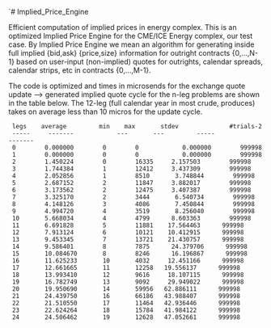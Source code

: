 `# Implied_Price_Engine

Efficient computation of implied prices in energy complex. This is an
optimized Implied Price Engine for the CME/ICE Energy complex, our
test case. By Implied Price Engine we mean an algorithm for generating
inside full implied {bid,ask} {price,size} information for outright
contracts {0,...,N-1} based on user-input (non-implied) quotes for
outrights, calendar spreads, calendar strips, etc in contracts
{0,...,M-1}. 

The code is optimized and times in microsends for the exchange quote update --> generated implied quote cycle for the n-leg problems are shown in the table below. The 12-leg (full calendar year in most crude, produces) takes on average less than 10 micros for the update cycle.

```
 legs    average         min    max       stdev              #trials-2
 -----     -------            ---       ---         -----                -------
 0        0.000000        0        0            0.000000        999998
 1        0.000000        0        0            0.000000        999998
 2        1.450224        0        16335     2.157503        999998
 3        1.744384        1        12412     3.437309        999998
 4        2.052856        1        8510       3.748844        999998
 5        2.687152        2        11847     3.882017        999998
 6        3.173562        2        12475     3.407387        999998
 7        3.325170        2        3444       6.540734        999998
 8        4.148126        3        4086       7.450844        999998
 9        4.994720        4        3519       8.256040        999998
 10       5.668034        4        4799      8.603363        999998
 11       6.691828        5        11881    17.564463      999998
 12       7.913124        6        10121    10.412915      999998
 13       9.453345        7        13721    21.430757      999998
 14       9.586401        8        7875      24.379706      999998
 15       10.084670       8        8246      16.196867      999998
 16       11.625233       10       4032     12.451166      999998
 17       12.661665       11       12258   19.556137      999998
 18       13.993410       12       9616     18.107115      999998
 19       16.782749       13       9092     29.949022      999998
 20       19.950690       14       59956   62.886111      999998
 21       24.439750       16       66186   43.988407      999998
 22       21.510550       17       11464   42.936446      999998
 23       22.624264       18       15784   41.984122      999998
 24       24.506462       19       12628   47.052661      999998
```
